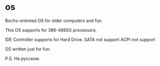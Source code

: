 # os
Bochs-oriented OS for older computers and fun

This OS supports for 386-486SX processors.

IDE Controller supports for Hard Drive.
SATA not support
ACPI not support

OS written just for fun.

P.S. На русском.
